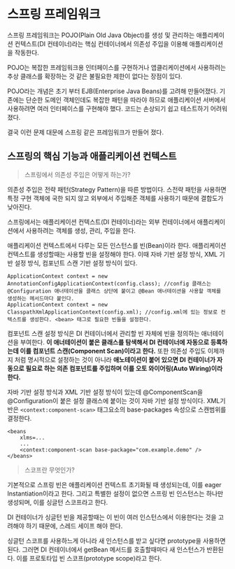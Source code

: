 # 스프링 프레임워크

스프링 프레임워크는 POJO(Plain Old Java Object)를 생성 및 관리하는 애플리케이션 컨텍스트(DI 컨테이너)라는 핵심 컨테이너에서 의존성 주입을 이용해 애플리케이션을 작동한다. 

POJO는 복잡한 프레임워크용 인터페이스를 구현하거나 앱클리케이션에서 사용하려는 추상 클래스를 확장하는 것 같은 불필요한 제한이 없다는 장점이 있다. 

POJO라는 개념은 초기 부터 EJB(Enterprise Java Beans)를 고려해 만들어졌다. 기존에는 단순한 도메인 객체인데도 복잡한 패턴을 따라야 하므로 애플리케이션 서버에서 사용하려면 여러 인터페이스를 구현해야 했다. 코드는 손상되기 쉽고 테스트하기 어려워 졌다. 

결국 이런 문제 대문에 스프링 같은 프레임워크가 만들어 졌다. 

## 스프링의 핵심 기능과 애플리케이션 컨텍스트

> 스프링에서 의존성 주입은 어떻게 하는가?

의존성 주입은 전략 패턴(Strategy Pattern)을 따른 방법이다. 스전략 패턴을 사용하면 특정 구현 객체에 국한 되지 않고 외부에서 주입해준 객체를 사용하기 때문에 결합도가 낮아진다. 

스프링에서는 애플리케이션 컨텍스트(DI 컨테이너)라는 외부 컨테이너에서 애플리케이션에서 사용하려는 객체를 생성, 관리, 주입을 한다. 

애플리케이션 컨텍스트에서 다루는 모든 인스턴스를 빈(Bean)이라 한다. 애플리케이션 컨텍스트를 생성할때는 사용할 빈을 설정해야 한다. 이때 자바 기반 설정 방식, XML 기반 설정 방식, 컴포넌트 스캔 기반 설정 방식이 있다. 
```
ApplicationContext context = new AnnotationConfigApplicationContext(config.class); //config 클래스는 @Configuration 애너테이션을 클래스 상단에 붙이고 @Bean 애너테이션을 사용할 객체를 생성하는 메서드마다 붙인다.
ApplicationContext context = new ClasspathXmlApplicationContext(config.xml); //config.xml에 있는 정보로 컨텍스트를 생성한다. <bean> 태그로 필요한 빈들을 설정한다.
```

컴포넌트 스캔 설정 방식은 DI 컨테이너에서 관리할 빈 자체에 빈을 정의하는 애너테이션을 부여한다. **이 애너테이션이 붙은 클래스를 탐색해서 DI 컨테이너에 자동으로 등록하는데 이를 컴포넌트 스캔(Component Scan)이라고 한다.** 또한 의존성 주입도 이제까지 처럼 명시적으로 설정하는 것이 아니라 **애노테이션이 붙어 있으면 DI 컨테이너가 자동으로 필요로 하는 의존 컴포넌트를 주입하며 이를 오토 와이어링(Auto Wiring)이라 한다.**

자바 기반 설정 방식과 XML 기반 설정 방식이 있는데 @ComponentScan을 @Configuration이 붙은 설정 클래스에 붙이는 것이 자바 기반 설정 방식이다. XML기반은 `<context:component-scan>` 태그요소의 base-packages 속성으로 스캔범위를 결정한다. 
```
<beans
	xlms=...
	...
	<context:component-scan base-package="com.example.demo" />
</beans>
```

> 스코프란 무엇인가?

기본적으로 스프링 빈은 애플리케이션 컨텍스트 초기화될 때 생성되는데, 이를 eager Instantiation이라고 한다. 그리고 특별한 설정이 없으면 스프링 빈 인스턴스는 하나만 생성되며, 이를 싱글턴 스코프라고 한다. 

DI 컨테이너가 싱글턴 빈을 제공할때는 이 빈이 여러 인스턴스에서 이용한다는 것을 고려해야 하기 때문에, 스레드 세이프 해야 한다. 

싱글턴 스코프를 사용하느게 아니라 새 인스턴스를 받고 싶다면 prototype을 사용하면 된다. 그러면 DI 컨테이너에서 getBean 메서드를 호출할때마다 새 인스턴스가 반환된다. 이를 프로토타입 빈 스코프(prototype scope)라고 한다. 



<!--stackedit_data:
eyJoaXN0b3J5IjpbLTEyNTk0OTYxNDEsMTA3NjI2MTAyNSwtNj
AzODY0NzMsLTc4NjA0NzE5XX0=
-->